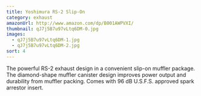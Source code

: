```yaml
---
title: Yoshimura RS-2 Slip-On
category: exhaust
amazonUrl: http://www.amazon.com/dp/B001AWPVXI/
thumbnail: qJ7j5B7u97vLtq6DM-0.jpg
images:
  - qJ7j5B7u97vLtq6DM-1.jpg
  - qJ7j5B7u97vLtq6DM-2.jpg
sort: 4
---
```


The powerful RS-2 exhaust design in a convenient slip-on muffler package. The diamond-shape muffler canister design improves power output and durability from muffler packing. Comes with 96 dB U.S.F.S. approved spark arrestor insert.

